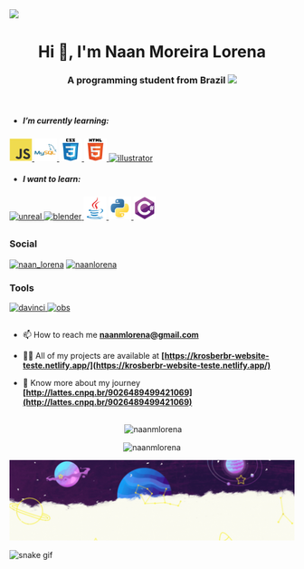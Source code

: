 <img src="/img/banner_github01.gif">
<h1 align="center">Hi 👋, I'm Naan Moreira Lorena</h1>
<h3 align="center">A programming student from Brazil <img src="https://em-content.zobj.net/thumbs/160/apple/325/flag-brazil_1f1e7-1f1f7.png" width="40"></h3>

<br>

 - <h5 align="left">I’m currently learning:</h5>
<p align="left">
<a href="https://developer.mozilla.org/en-US/docs/Web/JavaScript" target="_blank" rel="noreferrer"> <img src="https://raw.githubusercontent.com/devicons/devicon/master/icons/javascript/javascript-original.svg" alt="javascript" width="40" height="40"/> </a>
<a href="https://www.mysql.com/" target="_blank" rel="noreferrer"> <img src="https://raw.githubusercontent.com/devicons/devicon/master/icons/mysql/mysql-original-wordmark.svg" alt="mysql" width="40" height="40"/> </a>
<a href="https://www.w3schools.com/css/" target="_blank" rel="noreferrer"> <img src="https://raw.githubusercontent.com/devicons/devicon/master/icons/css3/css3-original-wordmark.svg" alt="css3" width="40" height="40"/> </a>
<a href="https://www.w3.org/html/" target="_blank" rel="noreferrer"> <img src="https://raw.githubusercontent.com/devicons/devicon/master/icons/html5/html5-original-wordmark.svg" alt="html5" width="40" height="40"/> </a>
<a href="https://www.adobe.com/in/products/illustrator.html" target="_blank" rel="noreferrer"> <img src="https://www.vectorlogo.zone/logos/adobe_illustrator/adobe_illustrator-icon.svg" alt="illustrator" width="40" height="40"/> </a>
</p>

 - <h5 align="left">I want to learn:</h5>
<p align="left">
<a href="https://unrealengine.com/" target="_blank" rel="noreferrer"> <img src="https://raw.githubusercontent.com/kenangundogan/fontisto/036b7eca71aab1bef8e6a0518f7329f13ed62f6b/icons/svg/brand/unreal-engine.svg" alt="unreal" width="40" height="40"/> </a>
<a href="https://www.blender.org/" target="_blank" rel="noreferrer"> <img src="https://download.blender.org/branding/community/blender_community_badge_white.svg" alt="blender" width="40" height="40"/> </a>
<a href="https://www.java.com" target="_blank" rel="noreferrer"> <img src="https://raw.githubusercontent.com/devicons/devicon/master/icons/java/java-original.svg" alt="java" width="40" height="40"/> </a>
<a href="https://www.python.org" target="_blank" rel="noreferrer"> <img src="https://raw.githubusercontent.com/devicons/devicon/master/icons/python/python-original.svg" alt="python" width="40" height="40"/> </a>
<a href="https://www.w3schools.com/cs/" target="_blank" rel="noreferrer"> <img src="https://raw.githubusercontent.com/devicons/devicon/master/icons/csharp/csharp-original.svg" alt="csharp" width="40" height="40"/> </a>
</p>

##

<h3 align="left">Social</h3>
<p align="left">
<a href="https://twitter.com/naan_lorena" target="blank"><img align="center" src="https://raw.githubusercontent.com/rahuldkjain/github-profile-readme-generator/master/src/images/icons/Social/twitter.svg" alt="naan_lorena" height="30" width="40" /></a>
<a href="https://instagram.com/naanlorena" target="blank"><img align="center" src="https://raw.githubusercontent.com/rahuldkjain/github-profile-readme-generator/master/src/images/icons/Social/instagram.svg" alt="naanlorena" height="30" width="40" /></a>
</p>

<h3 align="left">Tools</h3>
<p align="left">
<a href="https://www.blackmagicdesign.com/products/davinciresolve" target="_blank" rel="noreferrer"> <img src="https://upload.wikimedia.org/wikipedia/commons/9/90/DaVinci_Resolve_17_logo.svg" alt="davinci" width="40" height="40"/> </a>
<a href="https://obsproject.com" target="_blank" rel="noreferrer"> <img src="https://upload.wikimedia.org/wikipedia/commons/d/d3/OBS_Studio_Logo.svg" alt="obs" width="40" height="40"/> </a>
</p>

##

- 📫 How to reach me **naanmlorena@gmail.com**

- 👨‍💻 All of my projects are available at **[https://krosberbr-website-teste.netlify.app/](https://krosberbr-website-teste.netlify.app/)**

- 📄 Know more about my journey **[http://lattes.cnpq.br/9026489499421069](http://lattes.cnpq.br/9026489499421069)**

##

<p align="center">&nbsp;<img align="center" src="https://github-readme-stats.vercel.app/api?username=naanmlorena&show_icons=true&theme=synthwave" alt="naanmlorena" /></p>

<p align="center"><img align="center" src="https://github-readme-streak-stats.herokuapp.com/?user=naanmlorena&theme=synthwave" alt="naanmlorena" /></p>
<img src="/img/banner_github02.gif">

![snake gif](https://github.com/NaanMLorena/NaanMLorena/blob/output/github-contribution-grid-snake.svg)

